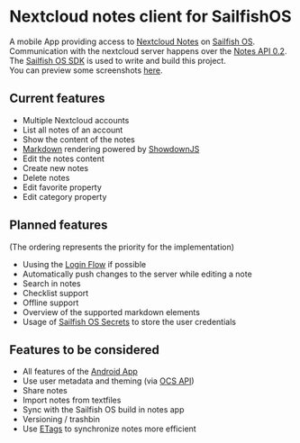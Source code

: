 # Nextcloud notes client for SailfishOS

A mobile App providing access to [Nextcloud Notes](https://github.com/nextcloud/notes) on [Sailfish OS](https://sailfishos.org).  
Communication with the nextcloud server happens over the [Notes API 0.2](https://github.com/nextcloud/notes/wiki/API-0.2).  
The [Sailfish OS SDK](https://sailfishos.org/wiki/Application_SDK) is used to write and build this project.  
You can preview some screenshots [here](https://www.scharel.name/harbour/nextcloudnotes/).

## Current features

- Multiple Nextcloud accounts
- List all notes of an account
- Show the content of the notes
- [Markdown](https://en.wikipedia.org/wiki/Markdown) rendering powered by [ShowdownJS](https://github.com/showdownjs/showdown)
- Edit the notes content
- Create new notes
- Delete notes
- Edit favorite property
- Edit category property

## Planned features

(The ordering represents the priority for the implementation)
- Uusing the [Login Flow](https://docs.nextcloud.com/server/14/developer_manual/client_apis/LoginFlow/index.html) if possible
- Automatically push changes to the server while editing a note
- Search in notes
- Checklist support
- Offline support
- Overview of the supported markdown elements
- Usage of [Sailfish OS Secrets](https://sailfishos.org/wiki/Secrets_and_Crypto) to store the user credentials

## Features to be considered

- All features of the [Android App](https://github.com/stefan-niedermann/nextcloud-notes)
- Use user metadata and theming (via [OCS API](https://docs.nextcloud.com/server/14/developer_manual/client_apis/OCS/index.html))
- Share notes
- Import notes from textfiles
- Sync with the Sailfish OS build in notes app
- Versioning / trashbin
- Use [ETags](https://de.wikipedia.org/wiki/HTTP_ETag) to synchronize notes more efficient
